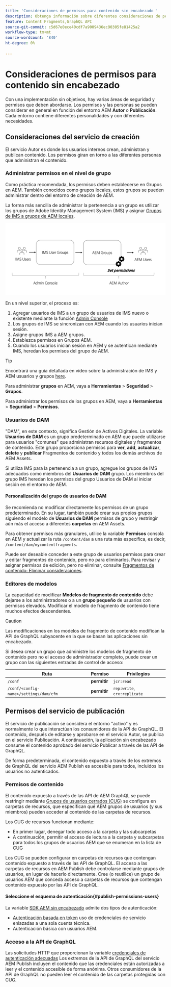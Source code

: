 ```yaml
---
title: 'Consideraciones de permisos para contenido sin encabezado '
description: Obtenga información sobre diferentes consideraciones de permisos y ACL para una implementación sin encabezado con Adobe Experience Manager. Comprenda las diferentes personas y los niveles de permisos potenciales necesarios para los entornos Autor y Publicación .
feature: Content Fragments,GraphQL API
source-git-commit: c5d67e0ece40cdf7a9009436ec90305fe81425a2
workflow-type: tm+mt
source-wordcount: '840'
ht-degree: 0%

---
```



# Consideraciones de permisos para contenido sin encabezado

Con una implementación sin objetivos, hay varias áreas de seguridad y permisos que deben abordarse. Los permisos y las personas se pueden considerar en general en función del entorno AEM **Autor** o **Publicación**. Cada entorno contiene diferentes personalidades y con diferentes necesidades.

## Consideraciones del servicio de creación

El servicio Autor es donde los usuarios internos crean, administran y publican contenido. Los permisos giran en torno a las diferentes personas que administran el contenido.

### Administrar permisos en el nivel de grupo

Como práctica recomendada, los permisos deben establecerse en Grupos en AEM. También conocidos como grupos locales, estos grupos se pueden administrar dentro del entorno de creación de AEM.

La forma más sencilla de administrar la pertenencia a un grupo es utilizar los grupos de Adobe Identity Management System (IMS) y asignar [Grupos de IMS a grupos de AEM locales](https://experienceleague.adobe.com/docs/experience-manager-cloud-service/content/security/ims-support.html?lang=en#managing-permissions-in-aem).

![Flujo de permisos de Admin Console](assets/admin-console-aem-group-permissions.png)

En un nivel superior, el proceso es:

1. Agregar usuarios de IMS a un grupo de usuarios de IMS nuevo o existente mediante la función [Admin Console](https://adminconsole.adobe.com/)
1. Los grupos de IMS se sincronizan con AEM cuando los usuarios inician sesión.
1. Asigne grupos IMS a AEM grupos.
1. Establezca permisos en Grupos AEM.
1. Cuando los usuarios inician sesión en AEM y se autentican mediante IMS, heredan los permisos del grupo de AEM.

>[!TIP]
>
> Encontrará una guía detallada en vídeo sobre la administración de IMS y AEM usuarios y grupos [here](https://experienceleague.adobe.com/docs/experience-manager-learn/cloud-service/accessing/overview.html).

Para administrar **grupos** en AEM, vaya a **Herramientas** > **Seguridad** > **Grupos**.

Para administrar los permisos de los grupos en AEM, vaya a **Herramientas** > **Seguridad** > **Permisos**.

### Usuarios de DAM

&quot;DAM&quot;, en este contexto, significa Gestión de Activos Digitales. La variable **Usuarios de DAM** es un grupo predeterminado en AEM que puede utilizarse para usuarios &quot;comunes&quot; que administran recursos digitales y fragmentos de contenido. Este grupo proporciona permisos para **ver**, **add**, **actualizar**, **delete** y **publicar** Fragmentos de contenido y todos los demás archivos de AEM Assets.

Si utiliza IMS para la pertenencia a un grupo, agregue los grupos de IMS adecuados como miembros del **Usuarios de DAM** grupo. Los miembros del grupo IMS heredan los permisos del grupo Usuarios de DAM al iniciar sesión en el entorno de AEM.

#### Personalización del grupo de usuarios de DAM

Se recomienda no modificar directamente los permisos de un grupo predeterminado. En su lugar, también puede crear sus propios grupos siguiendo el modelo de **Usuarios de DAM** permisos de grupo y restringir aún más el acceso a diferentes **carpetas** en AEM Assets.

Para obtener permisos más granulares, utilice la variable **Permisos** consola en AEM y actualizar la ruta `/content/dam` a una ruta más específica, es decir, `/content/dam/mycontentfragments`.

Puede ser deseable conceder a este grupo de usuarios permisos para crear y editar fragmentos de contenido, pero no para eliminarlos. Para revisar y asignar permisos de edición, pero no eliminar, consulte [Fragmentos de contenido: Eliminar consideraciones](/help/assets/content-fragments/content-fragments-delete.md).

### Editores de modelos

La capacidad de modificar **Modelos de fragmento de contenido** debe dejarse a los administradores o a un **grupo pequeño** de usuarios con permisos elevados. Modificar el modelo de fragmento de contenido tiene muchos efectos descendentes.

>[!CAUTION]
>
>Las modificaciones en los modelos de fragmento de contenido modifican la API de GraphQL subyacente en la que se basan las aplicaciones sin encabezado.

Si desea crear un grupo que administre los modelos de fragmento de contenido pero no el acceso de administrador completo, puede crear un grupo con las siguientes entradas de control de acceso:

| Ruta | Permiso | Privilegios |
|-----| -------------| ---------|
| `/conf` | **permitir** | `jcr:read` |
| `/conf/<config-name>/settings/dam/cfm` | **permitir** | `rep:write`, `crx:replicate` |

## Permisos del servicio de publicación

El servicio de publicación se considera el entorno &quot;activo&quot; y es normalmente lo que interactúan los consumidores de la API de GraphQL. El contenido, después de editarse y aprobarse en el servicio Autor, se publica en el servicio Publicación. A continuación, la aplicación sin encabezado consume el contenido aprobado del servicio Publicar a través de las API de GraphQL.

De forma predeterminada, el contenido expuesto a través de los extremos de GraphQL del servicio AEM Publish es accesible para todos, incluidos los usuarios no autenticados.

### Permisos de contenido

El contenido expuesto a través de las API de AEM GraphQL se puede restringir mediante [Grupos de usuarios cerrados (CUG)](https://experienceleague.adobe.com/docs/experience-manager-learn/assets/advanced/closed-user-groups.html) se configura en carpetas de recursos, que especifican qué AEM grupos de usuarios (y sus miembros) pueden acceder al contenido de las carpetas de recursos.

Los CUG de recursos funcionan mediante:

* En primer lugar, denegar todo acceso a la carpeta y las subcarpetas
* A continuación, permitir el acceso de lectura a la carpeta y subcarpetas para todos los grupos de usuarios AEM que se enumeran en la lista de CUG

Los CUG se pueden configurar en carpetas de recursos que contengan contenido expuesto a través de las API de GraphQL. El acceso a las carpetas de recursos en AEM Publish debe controlarse mediante grupos de usuarios, en lugar de hacerlo directamente. Cree (o reutilice) un grupo de usuarios AEM que conceda acceso a carpetas de recursos que contengan contenido expuesto por las API de GraphQL.

#### Seleccione el esquema de autenticación{#publish-permissions-users}

La variable [SDK AEM sin encabezado](https://github.com/adobe/aem-headless-client-js#create-aemheadless-client) admite dos tipos de autenticación:

* [Autenticación basada en token](/help/implementing/developing/introduction/generating-access-tokens-for-server-side-apis.md) uso de credenciales de servicio enlazadas a una sola cuenta técnica.
* Autenticación básica con usuarios AEM.

### Acceso a la API de GraphQL

Las solicitudes HTTP que proporcionan la variable [credenciales de autenticación adecuadas](https://github.com/adobe/aem-headless-client-js#create-aemheadless-client) Los extremos de la API de GraphQL del servicio AEM Publish incluyen el contenido que las credenciales están autorizadas a leer y el contenido accesible de forma anónima. Otros consumidores de la API de GraphQL no pueden leer el contenido de las carpetas protegidas con CUG.

